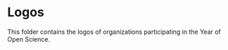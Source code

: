# Logos

This folder contains the logos of organizations participating in the Year of Open Science.
